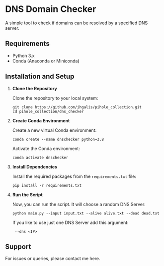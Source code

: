 # DNS Domain Checker

A simple tool to check if domains can be resolved by a specified DNS server.

## Requirements

- Python 3.x
- Conda (Anaconda or Miniconda)

## Installation and Setup

1. **Clone the Repository**

   Clone the repository to your local system:
   
   ```
   git clone https://github.com/ihgalis/pihole_collection.git
   cd pihole_collection/dns_checker
   ```

2. **Create Conda Environment**

   Create a new virtual Conda environment:
   
   ```
   conda create --name dnschecker python=3.8
   ```

   Activate the Conda environment:

   ```
   conda activate dnschecker
   ```

3. **Install Dependencies**

   Install the required packages from the `requirements.txt` file:

   ```
   pip install -r requirements.txt
   ```

4. **Run the Script**

   Now, you can run the script. It will choose a random DNS Server:

   ```
   python main.py --input input.txt --alive alive.txt --dead dead.txt
   ```

   If you like to use just one DNS Server add this argument:

   ```
    --dns <IP>
   ````


## Support

For issues or queries, please contact me here.
